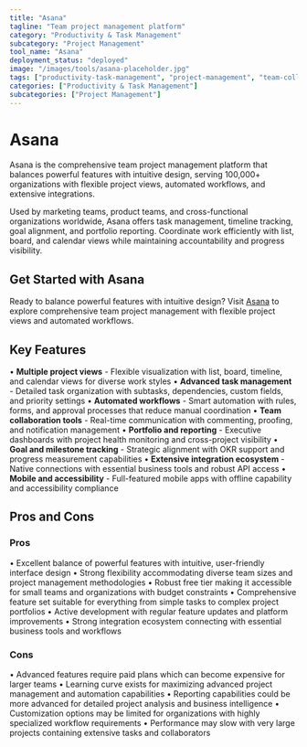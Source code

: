 ```yaml
---
title: "Asana"
tagline: "Team project management platform"
category: "Productivity & Task Management"
subcategory: "Project Management"
tool_name: "Asana"
deployment_status: "deployed"
image: "/images/tools/asana-placeholder.jpg"
tags: ["productivity-task-management", "project-management", "team-collaboration", "task-tracking", "workflow-automation"]
categories: ["Productivity & Task Management"]
subcategories: ["Project Management"]
---
```


# Asana

Asana is the comprehensive team project management platform that balances powerful features with intuitive design, serving 100,000+ organizations with flexible project views, automated workflows, and extensive integrations.

Used by marketing teams, product teams, and cross-functional organizations worldwide, Asana offers task management, timeline tracking, goal alignment, and portfolio reporting. Coordinate work efficiently with list, board, and calendar views while maintaining accountability and progress visibility.

## Get Started with Asana

Ready to balance powerful features with intuitive design? Visit [Asana](https://asana.com) to explore comprehensive team project management with flexible project views and automated workflows.

## Key Features

• **Multiple project views** - Flexible visualization with list, board, timeline, and calendar views for diverse work styles
• **Advanced task management** - Detailed task organization with subtasks, dependencies, custom fields, and priority settings
• **Automated workflows** - Smart automation with rules, forms, and approval processes that reduce manual coordination
• **Team collaboration tools** - Real-time communication with commenting, proofing, and notification management
• **Portfolio and reporting** - Executive dashboards with project health monitoring and cross-project visibility
• **Goal and milestone tracking** - Strategic alignment with OKR support and progress measurement capabilities
• **Extensive integration ecosystem** - Native connections with essential business tools and robust API access
• **Mobile and accessibility** - Full-featured mobile apps with offline capability and accessibility compliance

## Pros and Cons

### Pros
• Excellent balance of powerful features with intuitive, user-friendly interface design
• Strong flexibility accommodating diverse team sizes and project management methodologies
• Robust free tier making it accessible for small teams and organizations with budget constraints
• Comprehensive feature set suitable for everything from simple tasks to complex project portfolios
• Active development with regular feature updates and platform improvements
• Strong integration ecosystem connecting with essential business tools and workflows

### Cons
• Advanced features require paid plans which can become expensive for larger teams
• Learning curve exists for maximizing advanced project management and automation capabilities
• Reporting capabilities could be more advanced for detailed project analysis and business intelligence
• Customization options may be limited for organizations with highly specialized workflow requirements
• Performance may slow with very large projects containing extensive tasks and collaborators